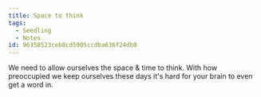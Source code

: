 ```yaml
---
title: Space to think
tags:
  - Seedling
  - Notes
id: 96358523ceb8cd5905ccdba636f24db0
---
```


We need to allow ourselves the space & time to think. With how preoccupied we keep ourselves these days it's hard for your brain to even get a word in.
